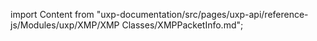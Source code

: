 import Content from "uxp-documentation/src/pages/uxp-api/reference-js/Modules/uxp/XMP/XMP Classes/XMPPacketInfo.md";

<Content query="product=photoshop"/>